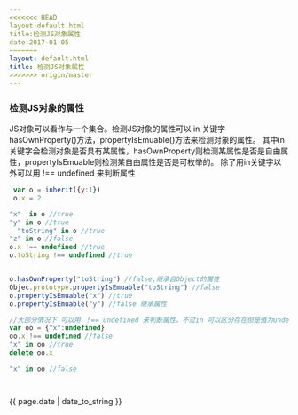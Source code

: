 ```yaml
---
<<<<<<< HEAD
layout:default.html
title:检测JS对象属性
date:2017-01-05
=======
layout: default.html
title: 检测JS对象属性
>>>>>>> origin/master
---
```

<h3>检测JS对象的属性</h3>

JS对象可以看作与一个集合。检测JS对象的属性可以 in 关键字 hasOwnProperty()方法，propertyIsEmuable()方法来检测对象的属性。
其中in关键字会检测对象是否具有某属性，hasOwnProperty则检测某属性是否是自由属性，propertyIsEmuable则检测某自由属性是否是可枚举的。
除了用in关键字以外可以用  !== undefined 来判断属性

```js
 var o = inherit({y:1})
 o.x = 2

"x"  in o //true
"y" in o //true
  "toString" in o //true
"z" in o //false  
o.x !== undefined //true
o.toString !== undefined //true


o.hasOwnProperty("toString") //false,继承自Object的属性
Objec.prototype.propertyIsEmuable("toString") //false
o.propertyIsEmuable("x") //true
o.propertyIsEmuable("y") //false 继承属性

//大部分情况下 可以用 ！== undefined 来判断属性，不过in 可以区分存在但是值为undefined的属性例如
var oo = {"x":undefined}
oo.x !== undefined //false
"x" in oo //true  
delete oo.x

"x" in oo //false




```
<p>{{ page.date | date_to_string }}</p>
